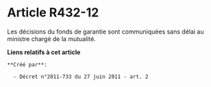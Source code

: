 # Article R432-12

Les décisions du fonds de garantie sont communiquées sans délai au ministre chargé de la mutualité.

**Liens relatifs à cet article**

	**Créé par**:

	  - Décret n°2011-733 du 27 juin 2011 - art. 2

